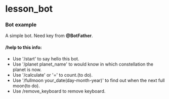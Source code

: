 # lesson_bot
### **Bot example**

A simple bot. Need key from **@BotFather**.

#### /help to this info:

* Use '/start' to say hello this bot.
* Use '/planet planet_name' to would know in which constellation the planet is now.
* Use '/calculate' or '=' to count.(to do).
* Use '/fullmoon your_date(day-month-year)' to find out when the next full moon(to do).
* Use /remove_keyboard to remove keyboard.
